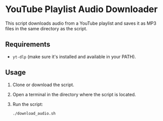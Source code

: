 # YouTube Playlist Audio Downloader

This script downloads audio from a YouTube playlist and saves it as MP3 files in the same directory as the script.

## Requirements

- `yt-dlp` (make sure it's installed and available in your PATH).

## Usage

1. Clone or download the script.
2. Open a terminal in the directory where the script is located.
3. Run the script:

   ```bash
   ./download_audio.sh
